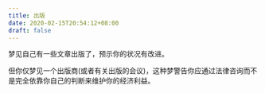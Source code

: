 ```yaml
---
title: 出版
date: 2020-02-15T20:54:12+08:00
draft: false
---
```


梦见自己有一些文章出版了，预示你的状况有改进。

但你仅梦见一个出版商(或者有关出版的会议)，这种梦警告你应通过法律咨询而不是完全依靠你自己的判断来维护你的经济利益。

